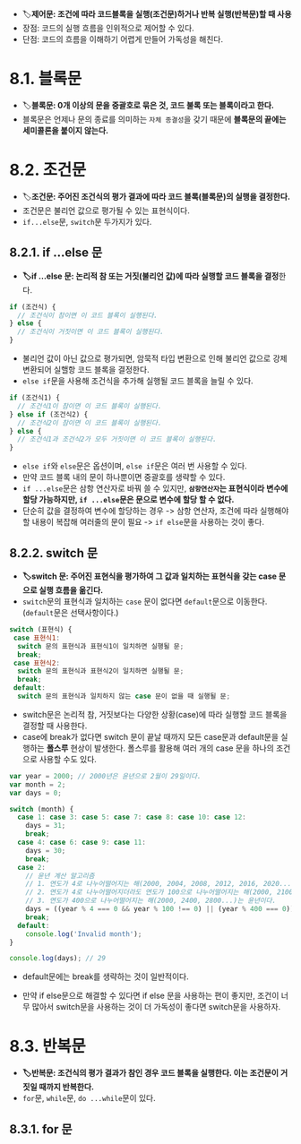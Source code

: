 - 🏷️**제어문: 조건에 따라 코드블록을 실행(조건문)하거나 반복 실행(반복문)할 때 사용**
- 장점: 코드의 실행 흐름을 인위적으로 제어할 수 있다.
- 단점: 코드의 흐름을 이해하기 어렵게 만들어 가독성을 해친다.

# 8.1. 블록문
- 🏷️**블록문: 0개 이상의 문을 중괄호로 묶은 것, 코드 불록 또는 블록이라고 한다.**
- 블록문은 언제나 문의 종료를 의미하는 `자체 종결성`을 갖기 때문에 **블록문의 끝에는 세미콜론을 붙이지 않는다.**

# 8.2. 조건문
- 🏷️**조건문: 주어진 조건식의 평가 결과에 따라  코드 블록(블록문)의 실행을 결정한다.**
- 조건문은 불리언 값으로 평가될 수 있는 표현식이다.
- `if...else`문, `switch`문 두가지가 있다.

## 8.2.1. if ...else 문
- **🏷️if ...else 문: 논리적 참 또는 거짓(불리언 값)에 따라 실행할 코드 블록을 결정**한다.
```javascript
if (조건식) {
  // 조건식이 참이면 이 코드 블록이 실행된다.
} else {
  // 조건식이 거짓이면 이 코드 블록이 실행된다.
}
```
- 불리언 값이 아닌 값으로 평가되면, 암묵적 타입 변환으로 인해 불리언 값으로 강제 변환되어 실핼항 코드 블록을 결정한다.
- `else if`문을 사용해 조건식을 추가해 실행될 코드 블록을 늘릴 수 있다.
```javascript
if (조건식1) {
  // 조건식1이 참이면 이 코드 블록이 실행된다.
} else if (조건식2) {
  // 조건식2이 참이면 이 코드 블록이 실행된다.
} else {
  // 조건식1과 조건식2가 모두 거짓이면 이 코드 블록이 실행된다.
}
```
- `else if`와 `else`문은 옵션이며, `else if`문은 여러 번 사용할 수 있다.
- 만약 코드 블록 내의 문이 하나뿐이면 중괄호를 생략할 수 있다.
- `if ...else`문은 삼항 연산자로 바꿔 쓸 수 있지만, **`삼항연산자`는 표현식이라 변수에 할당 가능하지만, `if ...else`문은 문으로 변수에 할당 할 수 없다.**
- 단순히 값을 결정하여 변수에 할당하는 경우 -> 삼항 연산자, 조건에 따라 실행해야 할 내용이 복잡해 여러줄의 문이 필요 -> `if else`문을 사용하는 것이 좋다.

 ## 8.2.2. switch 문
 - **🏷️switch 문: 주어진 표현식을 평가하여 그 값과 일치하는 표현식을 갖는 case 문으로 실행 흐름을 옮긴다.**
 - `switch`문의 표현식과 일치하는 `case` 문이 없다면 `default`문으로 이동한다. (`default`문은 선택사항이다.)
```javascript
switch (표현식) {
 case 표현식1:
  switch 문의 표현식과 표현식1이 일치하면 실행될 문;
  break;
 case 표현식2:
  switch 문의 표현식과 표현식2이 일치하면 실행될 문;
  break;
 default:
  switch 문의 표현식과 일치하지 않는 case 문이 없을 때 실행될 문;
```
- switch문은 논리적 참, 거짓보다는 다양한 상황(case)에 따라 실행할 코드 블록을 결정할 때 사용한다.
- case에 break가 없다면 switch 문이 끝날 때까지 모든 case문과 default문을 실행하는 **폴스루** 현상이 발생한다. 폴스루를 활용해 여러 개의 case 문을 하나의 조건으로 사용할 수도 있다.
```javascript
var year = 2000; // 2000년은 윤년으로 2월이 29일이다.
var month = 2;
var days = 0;

switch (month) {
  case 1: case 3: case 5: case 7: case 8: case 10: case 12:
    days = 31;
    break;
  case 4: case 6: case 9: case 11:
    days = 30;
    break;
  case 2:
    // 윤년 계산 알고리즘
    // 1. 연도가 4로 나누어떨어지는 해(2000, 2004, 2008, 2012, 2016, 2020...)는 윤년이다.
    // 2. 연도가 4로 나누어떨어지더라도 연도가 100으로 나누어떨어지는 해(2000, 2100, 2200...)는 평년이다.
    // 3. 연도가 400으로 나누어떨어지는 해(2000, 2400, 2800...)는 윤년이다.
    days = ((year % 4 === 0 && year % 100 !== 0) || (year % 400 === 0)) ? 29 : 28;
    break;
  default:
    console.log('Invalid month');
}

console.log(days); // 29
```
- default문에는 break를 생략하는 것이 일반적이다.

- 만약 if else문으로 해결할 수 있다면 if else 문을 사용하는 편이 좋지만, 조건이 너무 많아서 switch문을 사용하는 것이 더 가독성이 좋다면 switch문을 사용하자.

# 8.3. 반복문
 - **🏷️반복문: 조건식의 평가 결과가 참인 경우 코드 블록을 실행한다. 이는 조건문이 거짓일 때까지 반복한다.**
 - `for`문, `while`문, `do ...while`문이 있다.

## 8.3.1. for 문
